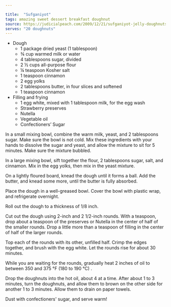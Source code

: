 ```yaml
---

title:  "Sufganiyot"
tags: amazing sweet dessert breakfast doughnut
source: https://judicialpeach.com/2009/12/21/sufganiyot-jelly-doughnuts/
serves: "20 doughnuts"
---
```

* Dough
  * 1 package dried yeast (1 tablespoon)
  * ¾ cup warmed milk or water
  * 4 tablespoons sugar, divided
  * 2 ½ cups all-purpose flour
  * ¼ teaspoon Kosher salt
  * 1 teaspoon cinnamon
  * 2 egg yolks
  * 2 tablespoons butter, in four slices and softened
  * 1 teaspoon cinnamon
* Filling and frying
  * 1 egg white, mixed with 1 tablespoon milk, for the egg wash
  * Strawberry preserves
  * Nutella
  * Vegetable oil
  * Confectioners’ Sugar

In a small mixing bowl, combine the warm milk, yeast, and 2 tablespoons sugar. Make sure the bowl is not cold. Mix these ingredients with your hands to dissolve the sugar and yeast, and allow the mixture to sit for 5 minutes. Make sure the mixture bubbled.

In a large mixing bowl, sift together the flour, 2 tablespoons sugar, salt, and cinnamon. Mix in the egg yolks, then mix in the yeast mixture.

On a lightly floured board, knead the dough until it forms a ball. Add the butter, and knead some more, until the butter is fully absorbed.

Place the dough in a well-greased bowl. Cover the bowl with plastic wrap, and refrigerate overnight.

Roll out the dough to a thickness of 1/8 inch.

Cut out the dough using 2-inch and 2 1/2-inch rounds. With a teaspoon, drop about a teaspoon of the preserves or Nutella in the center of half of the smaller rounds. Drop a little more than a teaspoon of filling in the center of half of the larger rounds.

Top each of the rounds with its other, unfilled half. Crimp the edges together, and brush with the egg white. Let the rounds rise for about 30 minutes.

While you are waiting for the rounds, gradually heat 2 inches of oil to between 350 and 375 °F (180 to 190 °C) .

Drop the doughnuts into the hot oil, about 4 at a time. After about 1 to 3 minutes, turn the doughnuts, and allow them to brown on the other side for another 1 to 3 minutes. Allow them to drain on paper towels.

Dust with confectioners' sugar, and serve warm!
